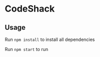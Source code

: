 # CodeShack

## Usage

Run <code>npm install</code> to install all dependencies

Run <code>npm start</code> to run
